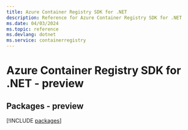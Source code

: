 ```yaml
---
title: Azure Container Registry SDK for .NET
description: Reference for Azure Container Registry SDK for .NET
ms.date: 04/03/2024
ms.topic: reference
ms.devlang: dotnet
ms.service: containerregistry
---
```

# Azure Container Registry SDK for .NET - preview
## Packages - preview
[!INCLUDE [packages](container-registry-index.md)]